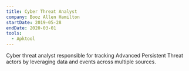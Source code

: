 ```yaml
---
title: Cyber Threat Analyst
company: Booz Allen Hamilton
startDate: 2019-05-28
endDate: 2020-03-01
tools:
  - Apktool
---
```


Cyber threat analyst responsible for tracking Advanced Persistent Threat actors by leveraging data and events across multiple sources.